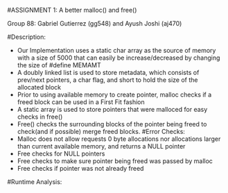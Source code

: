 #ASSIGNMENT 1: A better malloc() and free() 

Group 88: Gabriel Gutierrez (gg548) and Ayush Joshi (aj470)

#Description:
-	Our Implementation uses a static char array as the source of memory with a size of 5000 that can easily be increase/decreased by changing the size of  #define MEMAMT
-	A doubly linked list is used to store metadata, which consists of prev/next pointers, a char flag, and short to hold the size of the allocated block
-	Prior to using available memory to create pointer, malloc checks if a freed block can be used in a First Fit fashion
-	A static array is used to store pointers that were malloced for easy checks in free()
-	Free() checks the surrounding blocks of the pointer being freed to check(and if possible) merge freed blocks.
#Error Checks:
-	Malloc does not allow requests 0 byte allocations nor allocations larger than current available memory, and returns a NULL pointer
-	Free checks for NULL pointers
-	Free checks to make sure pointer being freed was passed by malloc
-	Free checks if pointer was not already freed

#Runtime Analysis:
	
